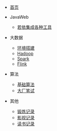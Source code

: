 * [首页](/)

* JavaWeb
    * [若依集成各种工具](/web/ruoyi/web.md)

* 大数据
    * [环境搭建](/bigData/base.md)
    * [Hadoop](/bigData/hadoop/hadoop.md)
    * [Spark](/bigData/spark/spark.md)
    * [Flink](/bigData/flink/flink.md)

* 算法
    * [基础算法](/coding/coding.md)
    * [大厂笔试](/coding/company.md)

* 其他
    * [锻炼记录](/other/self.md)
    * [影视记录](/other/movies.md)
    * [读书记录](/other/read.md)
